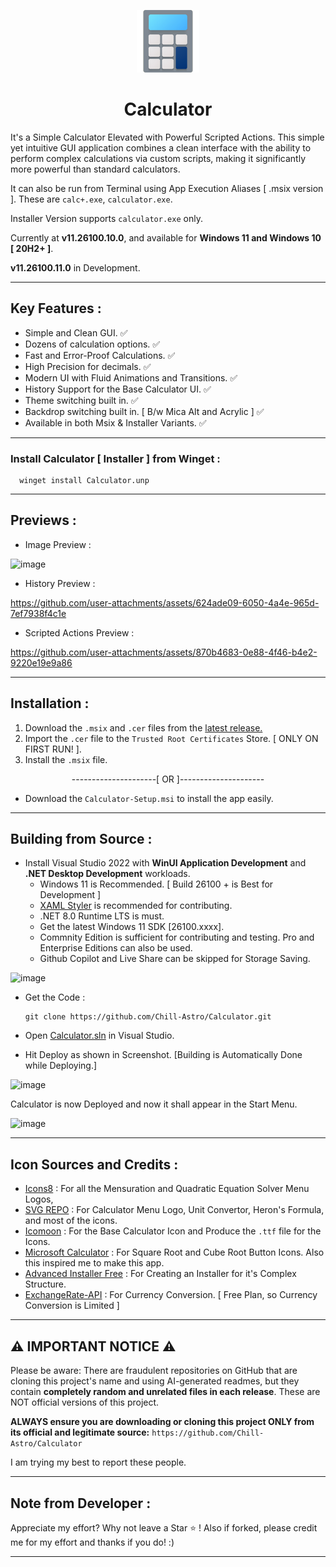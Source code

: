 <p align="center">
  <img src="https://github.com/Chill-Astro/Calculator/blob/main/Calculator/Assets/StoreLogo.scale-400.png" width="100px" height="100px" alt="Calculator Logo">
</p>
<h1 align="center">Calculator</h1>

It's a Simple Calculator Elevated with Powerful Scripted Actions. This simple yet intuitive GUI application combines a clean interface with the ability to perform complex calculations via custom scripts, making it significantly more powerful than standard calculators.

It can also be run from Terminal using App Execution Aliases [ .msix version ]. These are `calc+.exe`, `calculator.exe`.

Installer Version supports `calculator.exe` only.

Currently at **v11.26100.10.0**, and available for **Windows 11 and Windows 10 [ 20H2+ ]**.

**v11.26100.11.0** in Development.

---

## Key Features :

- Simple and Clean GUI. ✅
- Dozens of calculation options. ✅
- Fast and Error-Proof Calculations. ✅
- High Precision for decimals. ✅
- Modern UI with Fluid Animations and Transitions. ✅
- History Support for the Base Calculator UI. ✅
- Theme switching built in. ✅
- Backdrop switching built in. [ B/w Mica Alt and Acrylic ] ✅
- Available in both Msix & Installer Variants. ✅

---

### Install Calculator [ Installer ] from Winget :
      
      winget install Calculator.unp

---

## Previews :

- Image Preview :

![image](https://github.com/user-attachments/assets/1869715f-d336-4efa-a9fc-f8f8c6a87b5b)

- History Preview :

https://github.com/user-attachments/assets/624ade09-6050-4a4e-965d-7ef7938f4c1e

- Scripted Actions Preview :

https://github.com/user-attachments/assets/870b4683-0e88-4f46-b4e2-9220e19e9a86

---

## Installation : 

1.  Download the `.msix` and `.cer` files from the [latest release.](https://github.com/Chill-Astro/Calculator/releases/latest)
2.  Import the `.cer` file to the `Trusted Root Certificates` Store. [ ONLY ON FIRST RUN! ].
3.  Install the `.msix` file.

<p align="center">
  ---------------------[ OR ]---------------------
</p>

-  Download the `Calculator-Setup.msi` to install the app easily.

---

## Building from Source :

- Install Visual Studio 2022 with **WinUI Application Development** and **.NET Desktop Development** workloads.
  - Windows 11 is Recommended. [ Build 26100 + is Best for Development ]
  - [XAML Styler](https://marketplace.visualstudio.com/items?itemName=TeamXavalon.XAMLStyler) is recommended for contributing.
  - .NET 8.0 Runtime LTS is must.
  - Get the latest Windows 11 SDK [26100.xxxx].
  - Commnity Edition is sufficient for contributing and testing. Pro and Enterprise Editions can also be used.
  - Github Copilot and Live Share can be skipped for Storage Saving.
 
![image](https://github.com/user-attachments/assets/0a18b87a-de85-40f9-80bc-ef2575dc221c)

- Get the Code :
  
      git clone https://github.com/Chill-Astro/Calculator.git

- Open [Calculator.sln](/Calculator.sln) in Visual Studio.
- Hit Deploy as shown in Screenshot. [Building is Automatically Done while Deploying.]

![image](https://github.com/user-attachments/assets/d343c12f-03c0-4e52-95d8-925c5262f304)

Calculator is now Deployed and now it shall appear in the Start Menu.

![image](https://github.com/user-attachments/assets/99678fdb-c955-4818-a7bf-5d58fdfa1cfd)

---

## Icon Sources and Credits :

- [Icons8](https://icons8.com) : For all the Mensuration and Quadratic Equation Solver Menu Logos, 
- [SVG REPO](https://www.svgrepo.com/) : For Calculator Menu Logo, Unit Convertor, Heron's Formula, and most of the icons.
- [Icomoon](https://icomoon.io/) : For the Base Calculator Icon and Produce the `.ttf` file for the Icons.
- [Microsoft Calculator](https://github.com/microsoft/calculator) : For Square Root and Cube Root Button Icons. Also this inspired me to make this app.
- [Advanced Installer Free](https://www.advancedinstaller.com) : For Creating an Installer for it's Complex Structure.
- [ExchangeRate-API](https://app.exchangerate-api.com) : For Currency Conversion. [ Free Plan, so Currency Conversion is Limited ]

---

## ⚠️ IMPORTANT NOTICE ⚠️

Please be aware: There are fraudulent repositories on GitHub that are cloning this project's name and using AI-generated readmes, but they contain **completely random and unrelated files in each release**. These are NOT official versions of this project.

**ALWAYS ensure you are downloading or cloning this project ONLY from its official and legitimate source:**
`https://github.com/Chill-Astro/Calculator`

I am trying my best to report these people.

---

## Note from Developer :

Appreciate my effort? Why not leave a Star ⭐ ! Also if forked, please credit me for my effort and thanks if you do! :)

---
